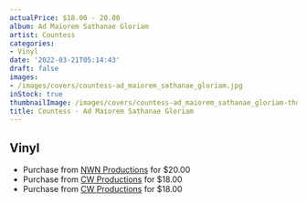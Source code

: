```yaml
---
actualPrice: $18.00 - 20.00
album: Ad Maiorem Sathanae Gloriam
artist: Countess
categories:
- Vinyl
date: '2022-03-21T05:14:43'
draft: false
images:
- /images/covers/countess-ad_maiorem_sathanae_gloriam.jpg
inStock: true
thumbnailImage: /images/covers/countess-ad_maiorem_sathanae_gloriam-thumb.jpg
title: Countess - Ad Maiorem Sathanae Gloriam
---
```


## Vinyl
* Purchase from [NWN Productions](http://shop.nwnprod.com/index.php?route=product/product&path=75&product_id=17293&sort=pd.name&order=ASC) for $20.00
* Purchase from [CW Productions](https://shop.cwproductions.net/products/countess-ad-maiorem-sathanae-gloriam-lp) for $18.00
* Purchase from [CW Productions](https://shop.cwproductions.net/products/countess-ad-maiorem-sathanae-gloriam-lp-1) for $18.00
